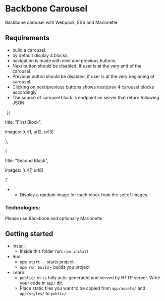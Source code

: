 # Backbone Carousel

Backbone carousel with Webpack, ES6 and Marionette

## Requirements


* build a carousel.  
* by default display 4 blocks.  
* navigation is made with next and previous buttons.  
* Next button should be disabled, if user is at the very end of the carousel.  
* Previous button should be disabled, if user is at the very beginning of carousel.  
* Clicking on next/previous buttons shows next/prev 4 carousel blocks accordingly.  
* The source of carousel block is endpoint on server that return following JSON:

`[{

title: &quot;First Block&quot;,

images: [url1, url2, url3]

},

{

title: “Second Block&quot;,

images: [url7, url8]

}`

* - Display a random image for each block from the set of images.  

### Technologies:

Please use Backbone and optionally Marionette

## Getting started

* Install:
    * Inside this folder run: `npm install`
* Run:
    * `npm start` — starts project
    * `npm run build` - builds you project
* Learn:
    * `public/` dir is fully auto-generated and served by HTTP server.  Write your code in `app/` dir.
    * Place static files you want to be copied from `app/assets/` and `app/styles/` to `public/`.
